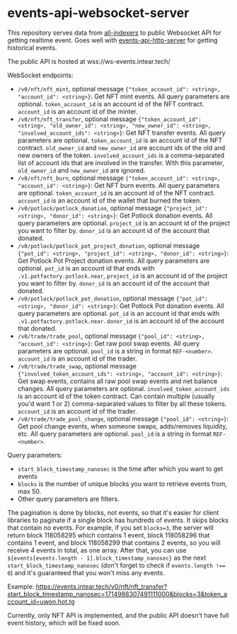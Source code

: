 # events-api-websocket-server

This repository serves data from [all-indexers](https://github.com/INTEARnear/all-indexers) to public Websocket API for getting realtime event. Goes well with [events-api-http-server](https://github.com/INTEARnear/events-api-http-server) for getting historical events.

The public API is hosted at wss://ws-events.intear.tech/

WebSocket endpoints:

- `/v0/nft/nft_mint`, optional message `{"token_account_id": <string>, "account_id": <string>}`: Get NFT mint events. All query parameters are optional. `token_account_id` is an account id of the NFT contract. `account_id` is an account id of the minter.
- `/v0/nft/nft_transfer`, optional message `{"token_account_id": <string>, "old_owner_id": <string>, "new_owner_id": <string>, "involved_account_ids": <string>}`: Get NFT transfer events. All query parameters are optional. `token_account_id` is an account id of the NFT contract. `old_owner_id` and `new_owner_id` are account ids of the old and new owners of the token. `involved_account_ids` is a comma-separated list of account ids that are involved in the transfer. With this parameter, `old_owner_id` and `new_owner_id` are ignored.
- `/v0/nft/nft_burn`, optional message `{"token_account_id": <string>, "account_id": <string>}`: Get NFT burn events. All query parameters are optional. `token_account_id` is an account id of the NFT contract. `account_id` is an account id of the wallet that burned the token.
- `/v0/potlock/potlock_donation`, optional message `{"project_id": <string>, "donor_id": <string>}`: Get Potlock donation events. All query parameters are optional. `project_id` is an account id of the project you want to filter by. `donor_id` is an account id of the account that donated.
- `/v0/potlock/potlock_pot_project_donation`, optional message `{"pot_id": <string>, "project_id": <string>, "donor_id": <string>}`: Get Potlock Pot Project donation events. All query parameters are optional. `pot_id` is an account id that ends with `.v1.potfactory.potlock.near`, `project_id` is an account id of the project you want to filter by. `donor_id` is an account id of the account that donated.
- `/v0/potlock/potlock_pot_donation`, optional message `{"pot_id": <string>, "donor_id": <string>}`: Get Potlock Pot donation events. All query parameters are optional. `pot_id` is an account id that ends with `.v1.potfactory.potlock.near`. `donor_id` is an account id of the account that donated.
- `/v0/trade/trade_pool`, optional message `{"pool_id": <string>, "account_id": <string>}`: Get raw pool swap events. All query parameters are optional. `pool_id` is a string in format `REF-<number>`. `account_id` is an account id of the trader.
- `/v0/trade/trade_swap`, optional message `{"involved_token_account_ids": <string>, "account_id": <string>}`: Get swap events, contains all raw pool swap events and net balance changes. All query parameters are optional. `involved_token_account_ids` is an account id of the token contract. Can contain multiple (usually you'd want 1 or 2) comma-separated values to filter by all these tokens. `account_id` is an account id of the trader.
- `/v0/trade/trade_pool_change`, optional message `{"pool_id": <string>}`: Get pool change events, when someone swaps, adds/removes liquidity, etc. All query parameters are optional. `pool_id` is a string in format `REF-<number>`.


Query parameters:

- `start_block_timestamp_nanosec` is the time after which you want to get events
- `blocks` is the number of unique blocks you want to retrieve events from, max 50.
- Other query parameters are filters.

The pagination is done by blocks, not events, so that it's easier for client libraries to paginate if a single block has hundreds of events. It skips blocks that contain no events. For example, if you set `blocks=3`, the server will return block 118058295 which contains 1 event, block 118058296 that contains 1 event, and block 118058299 that contains 2 events, so you will receive 4 events in total, as one array. After that, you can use `${events[events.length - 1].block_timestamp_nanosec}` as the next `start_block_timestamp_nanosec` (don't forget to check if `events.length !== 0`) and it's guaranteed that you won't miss any events.

Example: https://events.intear.tech/v0/nft/nft_transfer?start_block_timestamp_nanosec=1714988307491111000&blocks=3&token_account_id=uwon.hot.tg

Currently, only NFT API is implemented, and the public API doesn't have full event history, which will be fixed soon.

